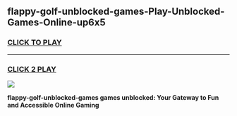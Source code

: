 
## flappy-golf-unblocked-games-Play-Unblocked-Games-Online-up6x5
<h3>
<a href="https://premium76.site?title=flappy-golf-unblocked-games&ref=25A">CLICK TO PLAY</a></h3>
<hr>

<h3>
<a href="https://premium76.site?title=flappy-golf-unblocked-games&ref=25A">CLICK 2 PLAY</a>
  
</h3>

<a href="https://premium76.site?title=flappy-golf-unblocked-games&ref=25A"><img src="https://clearcache.store/games.png"></a>


**flappy-golf-unblocked-games games unblocked: Your Gateway to Fun and Accessible Online Gaming**
